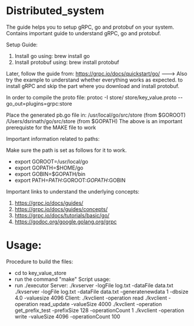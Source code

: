 # Distributed_system
The guide helps you to setup gRPC, go and protobuf on your system. Contains important guide to understand gRPC, go and protobuf.
  
Setup Guide:
1. Install go using:
brew install go
2. Install protobuf using:
brew install protobuf

Later, follow the guide from:
https://grpc.io/docs/quickstart/go/ ---> Also try the example to understand whether everything works as expected.
to install gRPC and skip the part where you download and install protobuf.

In order to compile the proto file:
protoc -I store/ store/key_value.proto --go_out=plugins=grpc:store

Place the generated pb.go file in:
	/usr/local/go/src/store (from $GOROOT)
	/Users/dsrinath/go/src/store (from $GOPATH)
The above is an important prerequiste for the MAKE file to work

Important information related to paths:


Make sure the path is set as follows for it to work.


* export GOROOT=/usr/local/go
* export GOPATH=$HOME/go
* export GOBIN=$GOPATH/bin
* export PATH=$PATH:$GOROOT:$GOPATH:$GOBIN

Important links to understand the underlying concepts:


1. https://grpc.io/docs/guides/
2. https://grpc.io/docs/guides/concepts/
3. https://grpc.io/docs/tutorials/basic/go/
4. https://godoc.org/google.golang.org/grpc

# Usage:
Procedure to build the files:
* cd to key_value_store
* run the command "make"
Script usage:
* run ./executor <number of clients>
Server:
./kvserver -logFile log.txt -dataFile data.txt
./kvserver -logFile log.txt -dataFile data.txt -generatenewdata 1 -dbsize 4.0 -valuesize 4096
Client:
./kvclient -operation read
./kvclient -operation read_update -valueSize 4000
./kvclient -operation get_prefix_test -prefixSize 128 -operationCount 1
./kvclient -operation write -valueSize 4096 -operationCount 100









